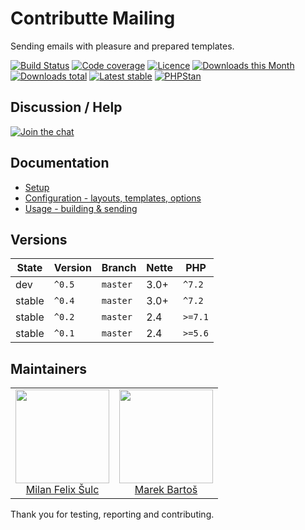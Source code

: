 # Contributte Mailing

Sending emails with pleasure and prepared templates.

[![Build Status](https://img.shields.io/travis/contributte/mailing.svg?style=flat-square)](https://travis-ci.org/contributte/mailing)
[![Code coverage](https://img.shields.io/coveralls/contributte/mailing.svg?style=flat-square)](https://coveralls.io/r/contributte/mailing)
[![Licence](https://img.shields.io/packagist/l/contributte/mailing.svg?style=flat-square)](https://packagist.org/packages/contributte/mailing)
[![Downloads this Month](https://img.shields.io/packagist/dm/contributte/mailing.svg?style=flat-square)](https://packagist.org/packages/contributte/mailing)
[![Downloads total](https://img.shields.io/packagist/dt/contributte/mailing.svg?style=flat-square)](https://packagist.org/packages/contributte/mailing)
[![Latest stable](https://img.shields.io/packagist/v/contributte/mailing.svg?style=flat-square)](https://packagist.org/packages/contributte/mailing)
[![PHPStan](https://img.shields.io/badge/PHPStan-enabled-brightgreen.svg?style=flat-square)](https://github.com/phpstan/phpstan)

## Discussion / Help

[![Join the chat](https://img.shields.io/gitter/room/contributte/contributte.svg?style=flat-square)](http://bit.ly/ctteg)

## Documentation

- [Setup](.docs/README.md#setup)
- [Configuration - layouts, templates, options](.docs/README.md#configuration)
- [Usage - building & sending](.docs/README.md#usage)

## Versions

| State       | Version | Branch   | Nette | PHP     |
|-------------|---------|----------|-------|---------|
| dev         | `^0.5`  | `master` | 3.0+  | `^7.2`  |
| stable      | `^0.4`  | `master` | 3.0+  | `^7.2`  |
| stable      | `^0.2`  | `master` | 2.4   | `>=7.1` |
| stable      | `^0.1`  | `master` | 2.4   | `>=5.6` |

## Maintainers

<table>
  <tbody>
    <tr>
      <td align="center">
        <a href="https://github.com/f3l1x">
            <img width="150" height="150" src="https://avatars2.githubusercontent.com/u/538058?v=3&s=150">
        </a>
        </br>
        <a href="https://github.com/f3l1x">Milan Felix Šulc</a>
      </td>
      <td align="center">
        <a href="https://github.com/mabar">
            <img width="150" height="150" src="https://avatars0.githubusercontent.com/u/20974277?s=150&v=4">
        </a>
        </br>
        <a href="https://github.com/mabar">Marek Bartoš</a>
      </td>
    </tr>
  </tbody>
</table>

Thank you for testing, reporting and contributing.
